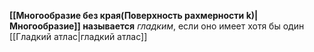 
**[[Многообразие без края(Поверхность рахмерности k)|Многообразие]] называется** _гладким_, если оно имеет хотя бы один [[Гладкий атлас|гладкий атлас]]